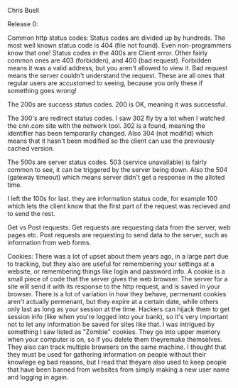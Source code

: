 Chris Buell

Release 0:

Common http status codes:
	Status codes are divided up by hundreds. The most well known status code is 404 (file not found). Even 
non-programmers know that one! Status codes in the 400s are Client error. Other fairly common ones are 403 (forbidden),
and 400 (bad request). Forbidden means it was a valid address, but you aren't allowed to view it. Bad request means the 
server couldn't understand the request. These are all ones that regular users are accustomed to seeing, because you only 
these if something goes wrong!

The 200s are success status codes. 200 is OK, meaning it was successful. 

The 300's are redirect status codes. I saw  302 fly by a lot when I watched the cnn.com site with the network tool. 302 is a found, meaning 
the identifier has been temporarily changed. Also 304 (not modifid) which means that it hasn't been modified so the client can use the previously 
cached version.

The 500s are server status codes. 503 (service unavailable) is fairly common to see, it can be triggered by the server being down. 
Also the 504 (gateway timeout) which means server didn't get a response in the alloted time.

I left the 100s for last. they are information status code, for example 100 which lets the client know that the first part of the
request was recieved and to send the rest.


Get vs Post requests:
	Get requests are requesting data from the server, web pages etc. Post requests are
requesting to send data to the server, such as information from web forms.


Cookies:
	There was a lot of upset about them years ago, in a large part due to tracking, but they also are useful for remembering your settings
at a website, or remembering things like login and password info. A cookie is a small piece of code that the server gives the web browser. 
The server for a site will send it with its response to the http request, and is saved in your browser. There is a lot of variation in how they 
behave, permenant cookies aren't actually permenant, but they expire at a certain date, while others only last as long as your session at the time. 
Hackers can hijack them to get session info (like when you're logged into your bank), so it's very important not to let any information be 
saved for sites like that. I was intrigued by something I saw listed as "Zombie" cookies. They go into upper memory when your computer is on, so if you delete them theyremake themselves. They also can track multiple browsers on the same machine. I thought that they must be used for gathering information on people without their knowlege eg bad reasons, but I read that theyare also used to keep people that have been banned from websites from simply making a new user name and logging in again. 
	

